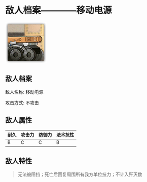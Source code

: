 # 敌人档案————移动电源

![移动电源](./eneIcons/移动电源.png)

## 敌人档案

敌人名称: 移动电源

攻击方式: 不攻击

## 敌人属性

| 耐久      | 攻击力  | 防御力 | 法术抗性 |
|---------|------|-----|------|
| B | C | C | B |

## 敌人特性
> 无法被阻挡；死亡后回复周围所有我方单位技力；不计入歼灭数
